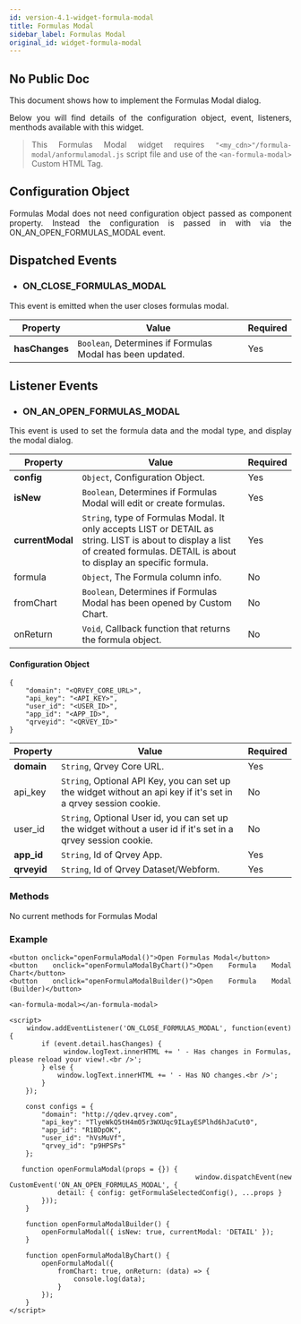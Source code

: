 ```yaml
---
id: version-4.1-widget-formula-modal
title: Formulas Modal
sidebar_label: Formulas Modal
original_id: widget-formula-modal
---
```


## No Public Doc

<div style="text-align: justify">

This document shows how to implement the Formulas Modal dialog.

Below you will find details of the configuration object, event, listeners, menthods available with this widget.

> This Formulas Modal widget requires `"<my_cdn>"/formula-modal/anformulamodal.js` script file and use of the `<an-formula-modal>` Custom HTML Tag.



## Configuration Object

Formulas Modal does not need configuration object passed as component property. Instead the configuration is passed in with via the ON_AN_OPEN_FORMULAS_MODAL event.



## Dispatched Events

* ### ON\_CLOSE\_FORMULAS\_MODAL

This event is emitted when the user closes formulas modal.

| **Property** | **Value** | **Required** |
| --- | --- | --- |
| **hasChanges** | `Boolean`, Determines if Formulas Modal has been updated. | Yes |



## Listener Events

* ### ON\_AN\_OPEN\_FORMULAS\_MODAL

This event is used to set the formula data and the modal type, and display the modal dialog.

| **Property** | **Value** | **Required** |
| --- | --- | --- |
| **config** | `Object`, Configuration Object. | Yes |
| **isNew** | `Boolean`, Determines if Formulas Modal will edit or create formulas. | Yes |
| **currentModal** | `String`, type of Formulas Modal. It only accepts LIST or DETAIL as string. LIST is about to display a list of created formulas. DETAIL is about to display an specific formula. | Yes |
| formula | `Object`, The Formula column info. | No |
| fromChart | `Boolean`, Determines if Formulas Modal has been opened by Custom Chart. | No |
| onReturn | `Void`, Callback function that returns the formula object. | No |


#### Configuration Object
```
{
    "domain": "<QRVEY_CORE_URL>",
    "api_key": "<API_KEY>",
    "user_id": "<USER_ID>",
    "app_id": "<APP_ID>",
    "qrveyid": "<QRVEY_ID>"
}
```

| **Property** | **Value** | **Required** |
| --- | --- | --- |
| **domain** | `String`, Qrvey Core URL. | Yes |
| api_key | `String`, Optional API Key, you can set up the widget without an api key if it&#39;s set in a qrvey session cookie. | No |
| user_id | `String`, Optional User id, you can set up the widget without a user id if it&#39;s set in a qrvey session cookie. | No  |
| **app_id** | `String`, Id of Qrvey App. | Yes |
| **qrveyid** | `String`, Id of Qrvey Dataset/Webform. | Yes |


### Methods

No current methods for Formulas Modal



### Example

```
<button onclick="openFormulaModal()">Open Formulas Modal</button>
<button onclick="openFormulaModalByChart()">Open Formula Modal Chart</button>
<button onclick="openFormulaModalBuilder()">Open Formula Modal (Builder)</button>

<an-formula-modal></an-formula-modal>

<script>
    window.addEventListener('ON_CLOSE_FORMULAS_MODAL', function(event) {
        if (event.detail.hasChanges) {
            window.logText.innerHTML += ' - Has changes in Formulas, please reload your view!.<br />';
        } else {
            window.logText.innerHTML += ' - Has NO changes.<br />';
        }
    });

    const configs = {
        "domain": "http://qdev.qrvey.com",
        "api_key": "TlyeWkQ5tH4m05r3WXUqc9ILayESPlhd6hJaCut0",
        "app_id": "R1BDpOK",
        "user_id": "hVsMuVf",
        "qrvey_id": "p9HPSPs"
    };

   function openFormulaModal(props = {}) {
        window.dispatchEvent(new CustomEvent('ON_AN_OPEN_FORMULAS_MODAL', {
            detail: { config: getFormulaSelectedConfig(), ...props }
        }));
    }

    function openFormulaModalBuilder() {
        openFormulaModal({ isNew: true, currentModal: 'DETAIL' });
    }

    function openFormulaModalByChart() {
        openFormulaModal({
            fromChart: true, onReturn: (data) => {
                console.log(data);
            }
        });
    }
</script>
```
</div>